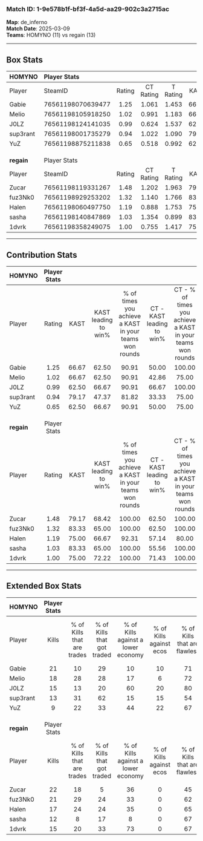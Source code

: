 ### Match ID: 1-9e578b1f-bf3f-4a5d-aa29-902c3a2715ac  
**Map**: de_inferno  
**Match Date**: 2025-03-09  
**Teams**: HOMYNO (11) vs regain (13)  

---  

## Box Stats  

| **HOMYNO** | Player Stats      |        |           |          |       |       |       |         |        |      |     |
| :- | :- | :-: | :-: | :-: | :-: | :-: | :-: | :-: | :-: | :-: | :-: |
| Player     | SteamID           | Rating | CT Rating | T Rating | KAST  |  ADR  | Kills | Assists | Deaths | K/D  | HS% |
| Gabie      | 76561198070639477 |  1.25  |   1.061   |  1.453   | 66.67 | 87.1  |  21   |    5    |   16   | 1.31 | 85  |
| Melio      | 76561198105918250 |  1.02  |   0.991   |  1.183   | 66.67 | 65.7  |  18   |    3    |   18   | 1.00 | 44  |
| J0LZ       | 76561198124141035 |  0.99  |   0.624   |  1.537   | 62.50 | 92.5  |  15   |    9    |   18   | 0.83 | 66  |
| sup3rant   | 76561198001735279 |  0.94  |   1.022   |  1.090   | 79.17 | 57.5  |  13   |    6    |   17   | 0.76 | 61  |
| YuZ        | 76561198875211838 |  0.65  |   0.518   |  0.992   | 62.50 | 56.1  |   9   |    8    |   18   | 0.50 | 33  |
|            |                   |        |           |          |       |       |       |         |        |      |     |
|            |                   |        |           |          |       |       |       |         |        |      |     |
|            |                   |        |           |          |       |       |       |         |        |      |     |
| **regain** | Player Stats      |        |           |          |       |       |       |         |        |      |     |
| Player     | SteamID           | Rating | CT Rating | T Rating | KAST  |  ADR  | Kills | Assists | Deaths | K/D  | HS% |
| Zucar      | 76561198119331267 |  1.48  |   1.202   |  1.963   | 79.17 | 105.1 |  22   |   11    |   15   | 1.47 | 59  |
| fuz3Nk0    | 76561198929253202 |  1.32  |   1.140   |  1.766   | 83.33 | 92.9  |  21   |    4    |   19   | 1.11 | 47  |
| Halen      | 76561198060497750 |  1.19  |   0.888   |  1.753   | 75.00 | 85.3  |  17   |    6    |   15   | 1.13 | 52  |
| sasha      | 76561198140847869 |  1.03  |   1.354   |  0.899   | 83.33 | 63.0  |  12   |   10    |   14   | 0.86 | 41  |
| 1dvrk      | 76561198358249075 |  1.00  |   0.755   |  1.417   | 75.00 | 37.7  |  15   |    4    |   13   | 1.15 | 60  |
---  

## Contribution Stats  

| **HOMYNO** | Player Stats |       |                      |                                                        |                           |                                                             |                          |                                                            |
| :- | :-: | :-: | :-: | :-: | :-: | :-: | :-: | :-: |
| Player     |    Rating    | KAST  | KAST leading to win% | % of times you achieve a KAST in your teams won rounds | CT - KAST leading to win% | CT - % of times you achieve a KAST in your teams won rounds | T - KAST leading to win% | T - % of times you achieve a KAST in your teams won rounds |
| Gabie      |     1.25     | 66.67 |        62.50         |                         90.91                          |           50.00           |                           100.00                            |          75.00           |                           85.71                            |
| Melio      |     1.02     | 66.67 |        62.50         |                         90.91                          |           42.86           |                            75.00                            |          77.78           |                           100.00                           |
| J0LZ       |     0.99     | 62.50 |        66.67         |                         90.91                          |           66.67           |                           100.00                            |          66.67           |                           85.71                            |
| sup3rant   |     0.94     | 79.17 |        47.37         |                         81.82                          |           33.33           |                            75.00                            |          60.00           |                           85.71                            |
| YuZ        |     0.65     | 62.50 |        66.67         |                         90.91                          |           50.00           |                            75.00                            |          77.78           |                           100.00                           |
|            |              |       |                      |                                                        |                           |                                                             |                          |                                                            |
|            |              |       |                      |                                                        |                           |                                                             |                          |                                                            |
|            |              |       |                      |                                                        |                           |                                                             |                          |                                                            |
| **regain** | Player Stats |       |                      |                                                        |                           |                                                             |                          |                                                            |
| Player     |    Rating    | KAST  | KAST leading to win% | % of times you achieve a KAST in your teams won rounds | CT - KAST leading to win% | CT - % of times you achieve a KAST in your teams won rounds | T - KAST leading to win% | T - % of times you achieve a KAST in your teams won rounds |
| Zucar      |     1.48     | 79.17 |        68.42         |                         100.00                         |           62.50           |                           100.00                            |          72.73           |                           100.00                           |
| fuz3Nk0    |     1.32     | 83.33 |        65.00         |                         100.00                         |           62.50           |                           100.00                            |          66.67           |                           100.00                           |
| Halen      |     1.19     | 75.00 |        66.67         |                         92.31                          |           57.14           |                            80.00                            |          72.73           |                           100.00                           |
| sasha      |     1.03     | 83.33 |        65.00         |                         100.00                         |           55.56           |                           100.00                            |          72.73           |                           100.00                           |
| 1dvrk      |     1.00     | 75.00 |        72.22         |                         100.00                         |           71.43           |                           100.00                            |          72.73           |                           100.00                           |
---  

## Extended Box Stats  

| **HOMYNO** | Player Stats |                            |                            |                                    |                         |                              |                                 |        |                             |                                     |                          |                               |                            |
| :- | :-: | :-: | :-: | :-: | :-: | :-: | :-: | :-: | :-: | :-: | :-: | :-: | :-: |
| Player     |    Kills     | % of Kills that are trades | % of Kills that got traded | % of Kills against a lower economy | % of Kills against ecos | % of Kills that are flawless | % of Kills that are close duels | Deaths | % of Deaths that get traded | % of Deaths against a lower economy | % of Deaths against ecos | % of Deaths that are flawless | % of Deaths that are close |
| Gabie      |      21      |             10             |             29             |                 10                 |           10            |              71              |                5                |   16   |              6              |                 19                  |            0             |              63               |             0              |
| Melio      |      18      |             28             |             28             |                 17                 |            6            |              72              |                0                |   18   |             17              |                 17                  |            0             |              56               |             6              |
| J0LZ       |      15      |             13             |             20             |                 60                 |           20            |              80              |                0                |   18   |             22              |                 11                  |            0             |              44               |             11             |
| sup3rant   |      13      |             31             |             62             |                 15                 |           15            |              54              |                0                |   17   |             29              |                 24                  |            6             |              82               |             6              |
| YuZ        |      9       |             22             |             33             |                 44                 |           22            |              67              |                0                |   18   |             22              |                 17                  |            0             |              61               |             0              |
|            |              |                            |                            |                                    |                         |                              |                                 |        |                             |                                     |                          |                               |                            |
|            |              |                            |                            |                                    |                         |                              |                                 |        |                             |                                     |                          |                               |                            |
|            |              |                            |                            |                                    |                         |                              |                                 |        |                             |                                     |                          |                               |                            |
| **regain** | Player Stats |                            |                            |                                    |                         |                              |                                 |        |                             |                                     |                          |                               |                            |
| Player     |    Kills     | % of Kills that are trades | % of Kills that got traded | % of Kills against a lower economy | % of Kills against ecos | % of Kills that are flawless | % of Kills that are close duels | Deaths | % of Deaths that get traded | % of Deaths against a lower economy | % of Deaths against ecos | % of Deaths that are flawless | % of Deaths that are close |
| Zucar      |      22      |             18             |             5              |                 36                 |            0            |              45              |                5                |   15   |             27              |                 27                  |            0             |              60               |             0              |
| fuz3Nk0    |      21      |             29             |             24             |                 33                 |            0            |              62              |                5                |   19   |             32              |                 32                  |            0             |              68               |             0              |
| Halen      |      17      |             24             |             24             |                 35                 |            0            |              65              |               12                |   15   |             40              |                 27                  |            0             |              73               |             0              |
| sasha      |      12      |             8              |             17             |                 8                  |            0            |              67              |                0                |   14   |             29              |                 21                  |            0             |              57               |             7              |
| 1dvrk      |      15      |             20             |             33             |                 73                 |            0            |              67              |                0                |   13   |             38              |                 23                  |            0             |              100              |             0              |
